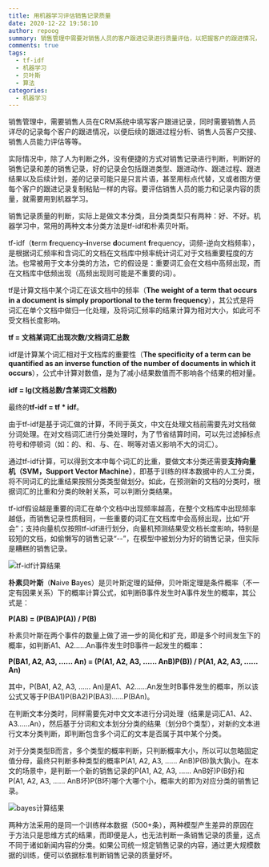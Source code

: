 ```yaml
---
title: 用机器学习评估销售记录质量
date: 2020-12-22 19:58:10
author: repoog
summary: 销售管理中需要对销售人员的客户跟进记录进行质量评估，以把握客户的跟进情况，但跟进记录千奇百怪，靠人工审核是不现实的。本文尝试使用机器学习中的TF-IDF算法和朴素贝叶斯算法对销售记录进行训练，从而通过机器学习对销售记录进行质量评估。
comments: true
tags:
  - tf-idf
  - 机器学习
  - 贝叶斯
  - 算法
categories:
  - 机器学习
---
```


销售管理中，需要销售人员在CRM系统中填写客户跟进记录，同时需要销售人员详尽的记录每个客户的跟进情况，以便后续的跟进过程分析、销售人员客户交接、销售人员能力评估等等。

实际情况中，除了人为判断之外，没有便捷的方式对销售记录进行判断，判断好的销售记录和差的销售记录，好的记录会包括跟进类型、跟进动作、跟进过程、跟进结果以及后续计划，差的记录可能只是只言片语，甚至用标点代替，又或者图方便每个客户的跟进记录复制粘贴一样的内容。要评估销售人员的能力和记录内容的质量，就需要用到机器学习。

销售记录质量的判断，实际上是做文本分类，且分类类型只有两种：好、不好。机器学习中，常用的两种文本分类方法是tf-idf和朴素贝叶斯。

tf-idf（**t**erm **f**requency–**i**nverse **d**ocument **f**requency，词频-逆向文档频率），是根据词汇频率和含词汇的文档在文档库中频率统计词汇对于文档重要程度的方法。也常被用于文本分类的方法，它的假设是：重要词汇会在文档中高频出现，而在文档库中低频出现（高频出现则可能是不重要的词）。

tf是计算文档中某个词汇在该文档中的频率（**The weight of a term that occurs in a document is simply proportional to the term frequency**），其公式是将词汇在单个文档中做归一化处理，及将词汇频率的结果计算为相对大小，如此可不受文档长度影响。

**tf = 文档某词汇出现次数/文档词汇总数**

idf是计算某个词汇相对于文档库的重要性（**The specificity of a term can be quantified as an inverse function of the number of documents in which it occurs**），公式中计算对数值，是为了减小结果数值而不影响各个结果的相对量。

**idf = lg(文档总数/含某词汇文档数)**

最终的**tf-idf = tf \* idf**。

由于tf-idf是基于词汇做的计算，不同于英文，中文在处理文档前需要先对文档做分词处理。在对文档词汇进行分类处理时，为了节省结算时间，可以先过滤掉标点符号和停顿词（如：的、和、与、在、啊等对语义影响不大的词汇）。

通过tf-idf计算，可以得到文本中每个词汇的比重，要做文本分类还需要**支持向量机（SVM，Support Vector Machine）**，即基于训练的样本数据中的人工分类，将不同词汇的比重结果按照分类类型做划分。如此，在预测新的文档的分类时，根据词汇的比重和分类的映射关系，可以判断分类结果。

tf-idf假设越是重要的词汇在单个文档中出现频率越高，在整个文档库中出现频率越低，而销售记录性质相同，一些重要的词汇在文档库中会高频出现，比如“开会”；支持向量机仅按照tf-idf进行划分，向量机预测结果受文档长度影响，特别是较短的文档，如偷懒写的销售记录“--”，在模型中被划分为好的销售记录，但实际是糟糕的销售记录。

![tf-idf计算结果](images/2020/12/tf-idf.png 'tf-idf模型结果')

**朴素贝叶斯**（**N**aive **B**ayes）是贝叶斯定理的延伸，贝叶斯定理是条件概率（不一定有因果关系）下的概率计算公式，如判断B事件发生时A事件发生的概率，其公式是：

**P(AB) = (P(BA)P(A)) / P(B)**

朴素贝叶斯在两个事件的数量上做了进一步的简化和扩充，即是多个时间发生下的概率，如判断A1、A2……An事件发生时B事件一起发生的概率：

**P(BA1, A2, A3, …… An) = (P(A1, A2, A3, …… AnB)P(B)) / P(A1, A2, A3, …… An)**

其中，P(BA1, A2, A3, …… An)是A1、A2……An发生时B事件发生的概率，所以该公式又等于P(BA1)P(BA2)P(BA3)……P(BAn)。

在判断文本分类时，同样需要先对中文文本进行分词处理（结果是词汇A1、A2、A3……An），然后基于分词和文本划分分类的结果（划分B个类型），对新的文本进行文本分类判断，即判断包含多个词汇的文本是否属于其中某个分类。

对于分类类型B而言，多个类型的概率判断，只判断概率大小，所以可以忽略固定值分母，最终只判断多种类型的概率P(A1, A2, A3, …… AnB)P(B)孰大孰小。在本文的场景中，是判断一个新的销售记录的P(A1, A2, A3, …… AnB好)P(B好)和P(A1, A2, A3, …… AnB坏)P(B坏)哪个大哪个小，概率大的即为对应分类的销售记录。

![bayes计算结果](images/2020/12/bayes.png '朴素贝叶斯模型结果')

两种方法采用的是同一个训练样本数据（500+条），两种模型产生差异的原因在于方法只是思维方式的结果，而即便是人，也无法判断一条销售记录的质量，这点不同于诸如新闻内容的分类。如果公司统一规定销售记录的内容，通过更大规模数据的训练，便可以依据标准判断销售记录的质量好坏。